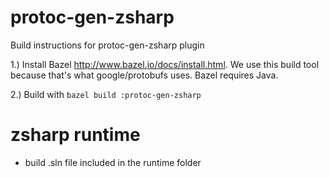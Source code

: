 # protoc-gen-zsharp

Build instructions for protoc-gen-zsharp plugin

1.) Install Bazel http://www.bazel.io/docs/install.html. We use this build tool because that's what google/protobufs uses. Bazel requires Java.

2.) Build with ```bazel build :protoc-gen-zsharp```

# zsharp runtime

* build .sln file included in the runtime folder 